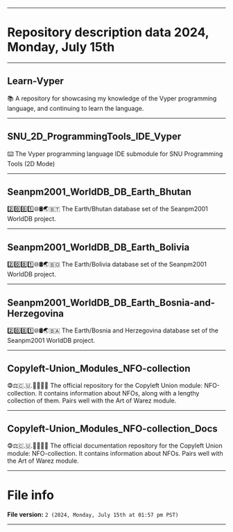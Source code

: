 
***

# Repository description data 2024, Monday, July 15th

---

## Learn-Vyper

📚️ A repository for showcasing my knowledge of the Vyper programming language, and continuing to learn the language. 

---

## SNU_2D_ProgrammingTools_IDE_Vyper

⌨️ The Vyper programming language IDE submodule for SNU Programming Tools (2D Mode)

---

## Seanpm2001_WorldDB_DB_Earth_Bhutan

2️⃣️0️⃣️0️⃣️1️⃣️🌐️🛢️🌏️🇧🇹️ The Earth/Bhutan database set of the Seanpm2001 WorldDB project.

---

## Seanpm2001_WorldDB_DB_Earth_Bolivia

2️⃣️0️⃣️0️⃣️1️⃣️🌐️🛢️🌏️🇧🇴️ The Earth/Bolivia database set of the Seanpm2001 WorldDB project.

---

## Seanpm2001_WorldDB_DB_Earth_Bosnia-and-Herzegovina

2️⃣️0️⃣️0️⃣️1️⃣️🌐️🛢️🌏️🇧🇦️ The Earth/Bosnia and Herzegovina database set of the Seanpm2001 WorldDB project.

---

## Copyleft-Union_Modules_NFO-collection

 🄯⚖️🇨.🇺.🟰🏴‍☠️️💾️ The official repository for the Copyleft Union module: NFO-collection. It contains information about NFOs, along with a lengthy collection of them. Pairs well with the Art of Warez module.

---

## Copyleft-Union_Modules_NFO-collection_Docs

 🄯⚖️🇨.🇺.🟰🏴‍☠️️📖️ The official documentation repository for the Copyleft Union module: NFO-collection. It contains information about NFOs. Pairs well with the Art of Warez module.
 
***

# File info

**File version:** `2 (2024, Monday, July 15th at 01:57 pm PST)`

***

